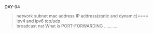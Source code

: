 DAY-04
>network
> subnet
> mac address
> IP address(static and dynamic)==== ipv4 and ipv6
> tcp/udp    
>broadcast
> nat
>What is PORT-FORWARDING ...........



